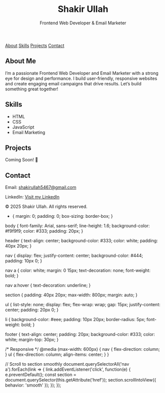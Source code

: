<!DOCTYPE html>
<html lang="en">
<head>
  <meta charset="UTF-8" />
  <meta name="viewport" content="width=device-width, initial-scale=1.0"/>
  <title>Shakir Ullah | Frontend Developer</title>
  <link rel="stylesheet" href="styles.css" />
</head>
<body>

  <header>
    <h1>Shakir Ullah</h1>
    <p>Frontend Web Developer & Email Marketer</p>
  </header>

  <nav>
    <a href="#about">About</a>
    <a href="#skills">Skills</a>
    <a href="#projects">Projects</a>
    <a href="#contact">Contact</a>
  </nav>

  <section id="about">
    <h2>About Me</h2>
    <p>I’m a passionate Frontend Web Developer and Email Marketer with a strong eye for design and performance. I build user-friendly, responsive websites and create engaging email campaigns that drive results. Let’s build something great together!</p>
  </section>

  <section id="skills">
    <h2>Skills</h2>
    <ul>
      <li>HTML</li>
      <li>CSS</li>
      <li>JavaScript</li>
      <li>Email Marketing</li>
    </ul>
  </section>

  <section id="projects">
    <h2>Projects</h2>
    <p>Coming Soon! 🚀</p>
  </section>

  <section id="contact">
    <h2>Contact</h2>
    <p>Email: <a href="mailto:shakirullah5467@gmail.com">shakirullah5467@gmail.com</a></p>
    <p>LinkedIn: <a href="https://www.linkedin.com/in/shakir-ullah-08362b34" target="_blank">Visit my LinkedIn</a></p>
  </section>

  <footer>
    <p>© 2025 Shakir Ullah. All rights reserved.</p>
  </footer>

  <script src="script.js"></script>
</body>
</html>

* {
  margin: 0;
  padding: 0;
  box-sizing: border-box;
}

body {
  font-family: Arial, sans-serif;
  line-height: 1.6;
  background-color: #f9f9f9;
  color: #333;
  padding: 20px;
}

header {
  text-align: center;
  background-color: #333;
  color: white;
  padding: 40px 20px;
}

nav {
  display: flex;
  justify-content: center;
  background-color: #444;
  padding: 10px 0;
}

nav a {
  color: white;
  margin: 0 15px;
  text-decoration: none;
  font-weight: bold;
}

nav a:hover {
  text-decoration: underline;
}

section {
  padding: 40px 20px;
  max-width: 800px;
  margin: auto;
}

ul {
  list-style: none;
  display: flex;
  flex-wrap: wrap;
  gap: 15px;
  justify-content: center;
  padding: 20px 0;
}

li {
  background-color: #eee;
  padding: 10px 20px;
  border-radius: 5px;
  font-weight: bold;
}

footer {
  text-align: center;
  padding: 20px;
  background-color: #333;
  color: white;
  margin-top: 30px;
}

/* Responsive */
@media (max-width: 600px) {
  nav {
    flex-direction: column;
  }
  ul {
    flex-direction: column;
    align-items: center;
  }
}

// Scroll to section smoothly
document.querySelectorAll('nav a').forEach(link => {
  link.addEventListener('click', function(e) {
    e.preventDefault();
    const section = document.querySelector(this.getAttribute('href'));
    section.scrollIntoView({ behavior: 'smooth' });
  });
});
